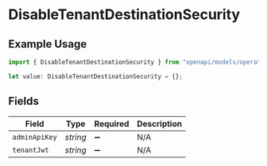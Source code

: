 # DisableTenantDestinationSecurity

## Example Usage

```typescript
import { DisableTenantDestinationSecurity } from "openapi/models/operations";

let value: DisableTenantDestinationSecurity = {};
```

## Fields

| Field              | Type               | Required           | Description        |
| ------------------ | ------------------ | ------------------ | ------------------ |
| `adminApiKey`      | *string*           | :heavy_minus_sign: | N/A                |
| `tenantJwt`        | *string*           | :heavy_minus_sign: | N/A                |
